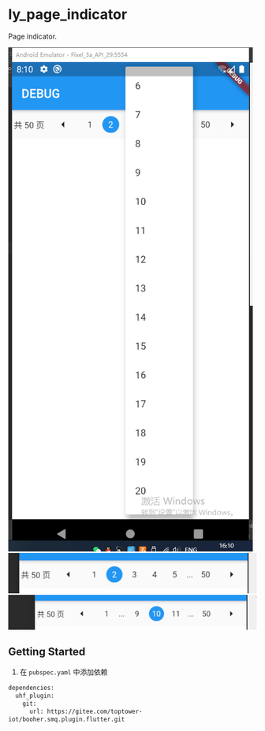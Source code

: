 # ly_page_indicator

Page indicator.

![1.png](screenshots/1.png)  
![2.png](screenshots/2.png)  
![3.png](screenshots/3.png)


## Getting Started

1. 在 `pubspec.yaml` 中添加依赖

```
dependencies:
  uhf_plugin:
    git:
      url: https://gitee.com/toptower-iot/booher.smq.plugin.flutter.git
```